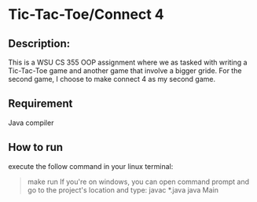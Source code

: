 # Tic-Tac-Toe/Connect 4

## Description:
This is a WSU CS 355 OOP assignment where we as tasked with writing a Tic-Tac-Toe game and another game that involve a bigger gride. For the second game,
I choose to make connect 4 as my second game.

## Requirement
Java compiler

## How to run
execute the follow command in your linux terminal:
> make run
If you're on windows, you can open command prompt and go to the project's location and type:
> javac *.java
> java Main
